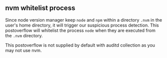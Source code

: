 ## nvm whitelist process

Since node version manager keep `node` and `npm` within a directory `.nvm` in the user's home directory, it will trigger our suspicious process detection. This postoverflow will whitelist the process `node` when they are executed from the `.nvm` directory.

This postoverflow is not supplied by default with auditd collection as you may not use nvm.